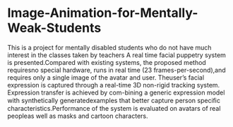 # Image-Animation-for-Mentally-Weak-Students
This is a project for mentally disabled students who do not have much interest in the classes taken by teachers
A real time facial puppetry system is presented.Compared with existing systems, the proposed method requiresno special hardware, runs in real time (23 frames-per-second),and requires only a single image of the avatar and user. Theuser’s facial expression is captured through a real-time 3D non-rigid tracking system. Expression transfer is achieved by com-bining a generic expression model with synthetically generatedexamples that better capture person speciﬁc characteristics.Performance of the system is evaluated on avatars of real peopleas well as masks and cartoon characters.
